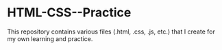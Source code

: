 # HTML-CSS--Practice

This repository contains various files (.html, .css, .js, etc.) that I create for my own learning and practice.
